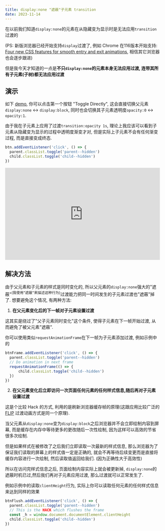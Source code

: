 ```yaml
---
title: display:none "遮蔽"子元素 transition
date: 2023-11-14
---
```


在以前我们知道`display:none`的元素在从隐藏变为显示时是无法应用`transition`过渡的

(PS: 新版浏览器已经开始支持`display`过渡了, 例如 Chrome 在116版本开始支持: [Four new CSS features for smooth entry and exit animations](https://developer.chrome.com/blog/entry-exit-animations/), 相信其它浏览器也会逐步跟进)

但是我今天才知道的一点是**不只`display:none`的元素本身无法应用过渡, 连带其所有子元素(子树)都无法应用过渡**

## 演示

如下 [demo](https://codepen.io/kricsleo/pen/MWLvLVz), 你可以点击第一个按钮 "Toggle Directly", 这会直接切换父元素`display:none` <-> `display:block`, 同时也会切换其子元素透明度`opacity:0` <-> `opacity:1`. 

由于我在子元素上应用了过渡`transition:opacity 1s`, 理论上我应该可以看到子元素从隐藏变为显示的过程中透明度渐变才对, 但是实际上子元素不会有任何渐变过程, 而是直接变成终态.

```ts
btn.addEventListener('click', () => {
  parent.classList.toggle('parent--hidden')
  child.classList.toggle('child--hidden')
})
```

<iframe height="300" style="width: 100%;" scrolling="no" title="display-none-transition" src="https://codepen.io/kricsleo/embed/MWLvLVz?default-tab=" frameborder="no" loading="lazy" allowtransparency="true" allowfullscreen="true">
  See the Pen <a href="https://codepen.io/kricsleo/pen/MWLvLVz">
  display-none-transition</a> by kricsleo (<a href="https://codepen.io/kricsleo">@kricsleo</a>)
  on <a href="https://codepen.io">CodePen</a>.
</iframe>


## 解决方法

由于父元素和子元素的样式是同时变化的, 所以父元素的`display:none`强大的"遮蔽"<sup>(我使用"遮蔽"来描述这种行为)</sup>过渡能力把同一时间发生的子元素过渡也"遮蔽"掉了. 想要避免这个情况, 有两种方法:

1. **在父元素变化后的下一帧对子元素设置过渡**

这其实是绕过了"父子元素同时变化"这个条件, 使得子元素在下一帧开始过渡, 从而避免了被父元素"遮蔽".

你可以使用类似`requestAnimationFrame`在下一帧为子元素添加过渡, 例如示例中的

```ts
btnFrame.addEventListener('click', () => {
  parent.classList.toggle('parent--hidden')
  // Do animation in next frame
  requestAnimationFrame(() => {
      child.classList.toggle('child--hidden')
  })
})
```

2. **在父元素变化后立即访问一次页面任何元素的任何样式信息,随后再对子元素设置过渡**

这是个比较 Hack 的方式, 利用的是刷新浏览器缓存帧的原理(这跟应用比较广泛的 [FLIP](https://css-tricks.com/animating-layouts-with-the-flip-technique/) 过渡动画方式是同一个原理).

当父元素从`display:none`变为`display:block`之后浏览器并不会立即绘制内容到屏幕, 而是缓存在内存中等待更多的更改随后一次性绘制, 因为这样可以高效的节省很多次绘制. 

但是如果样式在被修改了之后我们立即读取一次最新的样式信息, 那么浏览器为了保证我们读取的屏幕上的样式值一定是正确的, 就会不再等待后续变更而是直接将缓存内容进行一次绘制, 然后读取值返回给我们. (因为正确性大于高效性)

所以在访问完样式信息之后, 页面绘制内容实际上就会被更新掉, `display:none`的遮蔽时机已过,然后我们再对子元素应用过渡, 那么过渡就可以正常发生了. 

例如示例中的读取`clientHeight`行为, 实际上你可以读取任何元素的任何样式信息来达到同样的效果

```ts
btnFlush.addEventListener('click', () => {
  parent.classList.toggle('parent--hidden')
  // This is the HACK which flushes the frame
  const _h = window.document.documentElement.clientHeight
  child.classList.toggle('child--hidden')
})
```